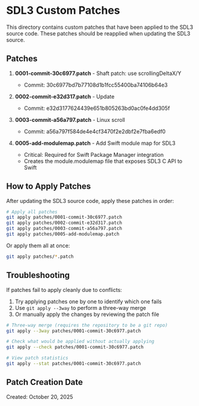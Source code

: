 # SDL3 Custom Patches

This directory contains custom patches that have been applied to the SDL3 source code. These patches should be reapplied when updating the SDL3 source.

## Patches

1. **0001-commit-30c6977.patch** - Shaft patch: use scrollingDeltaX/Y
   - Commit: 30c6977bd7b77108d1b1fcc55400ba74106b64e3

2. **0002-commit-e32d317.patch** - Update
   - Commit: e32d3177624439e651b805263bd0ac0fe4dd305f

3. **0003-commit-a56a797.patch** - Linux scroll
   - Commit: a56a797f584de4e4cf3470f2e2dbf2e7fba6edf0

5. **0005-add-modulemap.patch** - Add Swift module map for SDL3
   - Critical: Required for Swift Package Manager integration
   - Creates the module.modulemap file that exposes SDL3 C API to Swift

## How to Apply Patches

After updating the SDL3 source code, apply these patches in order:

```bash
# Apply all patches
git apply patches/0001-commit-30c6977.patch
git apply patches/0002-commit-e32d317.patch
git apply patches/0003-commit-a56a797.patch
git apply patches/0005-add-modulemap.patch
```

Or apply them all at once:

```bash
git apply patches/*.patch
```

## Troubleshooting

If patches fail to apply cleanly due to conflicts:

1. Try applying patches one by one to identify which one fails
2. Use `git apply --3way` to perform a three-way merge
3. Or manually apply the changes by reviewing the patch file

```bash
# Three-way merge (requires the repository to be a git repo)
git apply --3way patches/0001-commit-30c6977.patch

# Check what would be applied without actually applying
git apply --check patches/0001-commit-30c6977.patch

# View patch statistics
git apply --stat patches/0001-commit-30c6977.patch
```

## Patch Creation Date

Created: October 20, 2025

